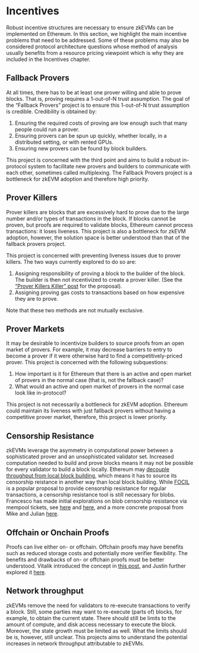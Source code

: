 # Incentives

Robust incentive structures are necessary to ensure zkEVMs can be implemented on Ethereum. In this section, we highlight the main incentive problems that need to be addressed. Some of these problems may also be considered protocol architecture questions whose method of analysis usually benefits from a resource pricing viewpoint which is why they are included in the Incentives chapter.

## Fallback Provers
At all times, there has to be at least one prover willing and able to prove blocks. That is, proving requires a 1-out-of-N trust assumption. The goal of the “Fallback Provers” project is to ensure this 1-out-of-N trust assumption is credible.  Credibility is obtained by:

1. Ensuring the required costs of proving are low enough such that many people could run a prover.
2. Ensuring provers can be spun up quickly, whether locally, in a distributed setting, or with rented GPUs. 
3. Ensuring new provers can be found by block builders.

This project is concerned with the third point and aims to build a robust in-protocol system to facilitate new provers and builders to communicate with each other, sometimes called multiplexing. The Fallback Provers project is a bottleneck for zkEVM adoption and therefore high priority.

## Prover Killers
Prover killers are blocks that are excessively hard to prove due to the large number and/or types of transactions in the block. If blocks cannot be proven, but proofs are required to validate blocks, Ethereum cannot process transactions: it loses liveness. This project is also a bottleneck for zkEVM adoption, however, the solution space is better understood than that of the fallback provers project.

This project is concerned with preventing liveness issues due to prover killers. The two ways currently explored to do so are:

1. Assigning responsibility of proving a block to the builder of the block. The builder is then not incentivized to create a prover killer. (See the [“Prover Killers Killer” post](https://ethresear.ch/t/prover-killers-killer-you-build-it-you-prove-it/22308) for the proposal).
2. Assigning proving gas costs to transactions based on how expensive they are to prove.

Note that these two methods are not mutually exclusive.

## Prover Markets
It may be desirable to incentivize builders to source proofs from an open market of provers. For example, it may decrease barriers to entry to become a prover if it were otherwise hard to find a competitively-priced prover. This project is concerned with the following subquestions:

1. How important is it for Ethereum that there is an active and open market of provers in the normal case (that is, not the fallback case)?
2. What would an active and open market of provers in the normal case look like in-protocol?

This project is not necessarily a bottleneck for zkEVM adoption. Ethereum could maintain its liveness with just fallback provers without having a competitive prover market, therefore, this project is lower priority.

## Censorship Resistance
zkEVMs leverage the asymmetry in computational power between a sophisticated prover and an unsophisticated validator set. Increased computation needed to build and prove blocks means it may not be possible for every validator to build a block locally. Ethereum may [decouple throughput from local block building](https://ethresear.ch/t/decoupling-throughput-from-local-building/22004), which means it has to source its censorship reistance in another way than local block building. While [FOCIL](https://eips.ethereum.org/EIPS/eip-7805) is a popular proposal to provide censorship resistance for regular transactions, a censorship resistance tool is still necessary for blobs. Francesco has made initial explorations on blob censorship resistance via mempool tickets, see [here](https://notes.ethereum.org/7EGS7DVtTAKnqlh9LDEWxQ?view#Multiple-independent-availability-checks) and [here](https://hackmd.io/@fradamt/blob-mempool-tickets), and a more concrete proposal from Mike and Julian [here](https://ethresear.ch/t/on-the-future-of-the-blob-mempool/22613).

## Offchain or Onchain Proofs
Proofs can live either on- or offchain. Offchain proofs may have benefits such as reduced storage costs and potentially more verifier flexibility. The benefits and drawbacks of on- or offchain proofs must be better understood. Vitalik introduced the concept in [this post](https://notes.ethereum.org/@vbuterin/enshrined_zk_evm), and Justin further explored it [here](https://ethresear.ch/t/native-rollups-superpowers-from-l1-execution/21517).

## Network throughput
zkEVMs remove the need for validators to re-execute transactions to verify a block. Still, some parties may want to re-execute (parts of) blocks, for example, to obtain the current state. There should still be limits to the amount of compute, and disk access necessary to execute the block. Moreover, the state growth must be limited as well. What the limits should be is, however, still unclear. This projects aims to understand the potential increases in network throughput attributable to zkEVMs.
